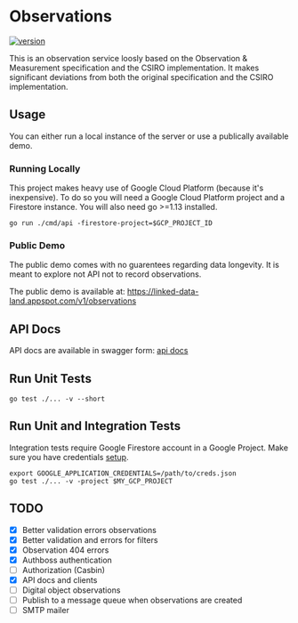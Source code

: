 # Observations

[![version](https://img.shields.io/badge/version-v1.0.1-success)](https://img.shields.io/badge/version-v1.0.1-success)

This is an observation service loosly based on the Observation & Measurement specification and the CSIRO implementation. It makes significant deviations from both the original specification and the CSIRO implementation. 

## Usage

You can either run a local instance of the server or use a publically available demo.

### Running Locally

This project makes heavy use of Google Cloud Platform (because it's inexpensive). To do so you will need a Google Cloud Platform project and a Firestore instance. You will also need go >=1.13 installed.

```console
go run ./cmd/api -firestore-project=$GCP_PROJECT_ID
```

### Public Demo

The public demo comes with no guarentees regarding data longevity. It is meant to explore not API not to record observations.

The public demo is available at: https://linked-data-land.appspot.com/v1/observations

## API Docs

API docs are available in swagger form: [api docs](./swagger.yaml)

## Run Unit Tests

```console
go test ./... -v --short
```

## Run Unit and Integration Tests

Integration tests require Google Firestore account in a Google Project. Make sure you have credentials [setup](https://developers.google.com/accounts/docs/application-default-credentials).

```console
export GOOGLE_APPLICATION_CREDENTIALS=/path/to/creds.json
go test ./... -v -project $MY_GCP_PROJECT
```

## TODO

- [x] Better validation errors observations
- [x] Better validation and errors for filters
- [x] Observation 404 errors
- [x] Authboss authentication
- [ ] Authorization (Casbin)
- [x] API docs and clients
- [ ] Digital object observations
- [ ] Publish to a message queue when observations are created
- [ ] SMTP mailer
